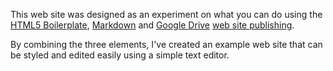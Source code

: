 This web site was designed as an experiment on what you can do using the [HTML5 Boilerplate](http://www.initializr.com/), [Markdown](http://code.google.com/p/pagedown/wiki/PageDown) and [Google Drive](http://drive.google.com) [web site publishing](http://googleappsdeveloper.blogspot.ca/2012/11/announcing-google-drive-site-publishing.html).

By combining the three elements, I've created an example web site that can be styled and edited easily using a simple text editor.